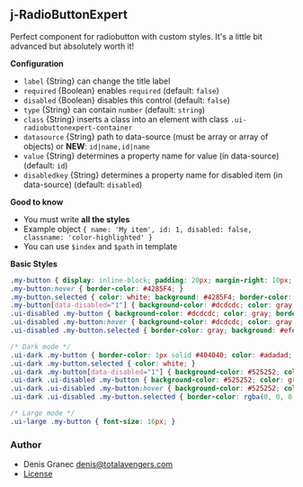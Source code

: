 ## j-RadioButtonExpert

Perfect component for radiobutton with custom styles. It's a little bit advanced but absolutely worth it!

__Configuration__

- `label` {String} can change the title label
- `required` {Boolean} enables `required` (default: `false`)
- `disabled` {Boolean} disables this control (default: `false`)
- `type` {String} can contain `number` (default: `string`)
- `class` {String} inserts a class into an element with class `.ui-radiobuttonexpert-container`
- `datasource` {String} path to data-source (must be array or array of objects) or __NEW__: `id|name,id|name`
- `value` {String} determines a property name for value (in data-source) (default: `id`)
- `disabledkey` {String} determines a property name for disabled item (in data-source) (default: `disabled`)

__Good to know__

- You must write **all the styles**
- Example object `{ name: 'My item', id: 1, disabled: false, classname: 'color-highlighted' }`
- You can use `$index` and `$path` in template

__Basic Styles__

```css
.my-button { display: inline-block; padding: 20px; margin-right: 10px; border: 1px solid gray; cursor: pointer; border-radius: 2px; }
.my-button:hover { border-color: #4285F4; }
.my-button.selected { color: white; background: #4285F4; border-color: rgba(0, 0, 0, 0.2); }
.my-button[data-disabled="1"] { background-color: #dcdcdc; color: gray; border-color: #dcdcdc; cursor: not-allowed;}
.ui-disabled .my-button { background-color: #dcdcdc; color: gray; border-color: #dcdcdc; cursor: not-allowed; }
.ui-disabled .my-button:hover { background-color: #dcdcdc; color: gray; border-color: #dcdcdc; }
.ui-disabled .my-button.selected { border-color: gray; background: #efefef; color: #5a5a5a; }

/* Dark mode */
.ui-dark .my-button { border-color: 1px solid #404040; color: #adadad; }
.ui-dark .my-button.selected { color: white; }
.ui-dark .my-button[data-disabled="1"] { background-color: #525252; color: gray; border-color: #525252; }
.ui-dark .ui-disabled .my-button { background-color: #525252; color: gray; border-color: #525252; }
.ui-dark .ui-disabled .my-button:hover { background-color: #525252; color: gray; border-color: #525252; }
.ui-dark .ui-disabled .my-button.selected { border-color: rgba(0, 0, 0, 0.2); background: #969696; color: #ffffff; }

/* Large mode */
.ui-large .my-button { font-size: 16px; }
```

### Author

- Denis Granec <denis@totalavengers.com>
- [License](https://www.totaljs.com/license/)
